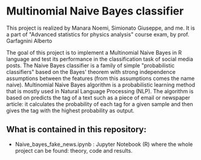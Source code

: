 # Multinomial Naive Bayes classifier

This project is realized by Manara Noemi, Simionato Giuseppe, and me. It is a part of "Advanced statistics for physics analysis" course exam, by prof. Garfagnini Alberto

The goal of this project is to implement a Multinomial Naive Bayes in R language and test its performance in the classification task of social media posts. The Naive Bayes classifier is a family of simple "probabilistic classifiers" based on the Bayes' theorem with strong independence assumptions between the features (from this assumptions comes the name naive). Multinomial Naive Bayes algorithm is a probabilistic learning method that is mostly used in Natural Language Processing (NLP). The algorithm is based on predicts the tag of a text such as a piece of email or newspaper article: it calculates the probability of each tag for a given sample and then gives the tag with the highest probability as output.


What is contained in this repository:
---------

* Naive_bayes_fake_news.ipynb : Jupyter Notebook (R) where the whole project can be found: theory, code and results.






